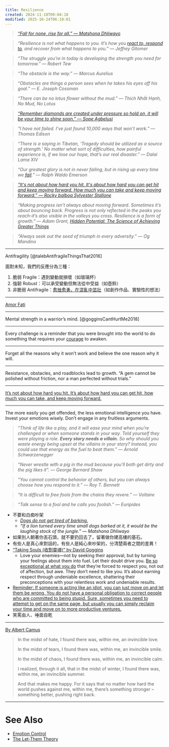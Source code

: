 ```yaml
---
title: Resilience
created: 2024-11-18T09:04:18
modified: 2025-10-24T06:10:01
---
```


> _[“Fall for none, rise for all.” — Matshona Dhliwayo](https://www.goodreads.com/quotes/9606859-fall-for-none-rise-for-all)_

> _“Resilience is not what happens to you. It’s how you [react to, respond to](choose-your-response.md), and recover from what happens to you.” — Jeffrey Gitomer_

> _“The struggle you’re in today is developing the strength you need for tomorrow.” — Robert Tew_

> _“The obstacle is the way.” — Marcus Aurelius_

> _“Obstacles are things a person sees when he takes his eyes off his goal.” — E. Joseph Cossman_

> _“There can be no lotus flower without the mud.” — Thích Nhất Hạnh, No Mud, No Lotus_

> _[“Remember diamonds are created under pressure so hold on, it will be your time to shine soon.” — Sope Agbelusi](https://www.goodreads.com/quotes/7900485-remember-diamonds-are-created-under-pressure-so-hold-on-it)_

> _“I have not failed. I’ve just found 10,000 ways that won’t work.” — Thomas Edison_

> _“There is a saying in Tibetan, ‘Tragedy should be utilized as a source of strength.’ No matter what sort of difficulties, how painful experience is, if we lose our hope, that’s our real disaster.” ― Dalai Lama XIV_

> _“Our greatest glory is not in never failing, but in rising up every time we [fail](Failing%20forward%20turns%20setbacks%20into%20stepping%20stones.md).” — Ralph Waldo Emerson_

> _[“It's not about how hard you hit. It's about how hard you can get hit and keep moving forward. How much you can take and keep moving forward.” — Rocky balboa Sylvester Stallone](https://youtu.be/tZUC-uAGLEA)_

> _“Making progress isn’t always about moving forward. Sometimes it’s about bouncing back. Progress is not only reflected in the peaks you reach-it’s also visible in the valleys you cross. Resilience is a form of growth.” ― Adam Grant, [Hidden Potential: The Science of Achieving Greater Things](https://www.goodreads.com/work/quotes/170223349)_

> _“Always seek out the seed of triumph in every adversity.” — Og Mandino_

---

Antifragility [@talebAntifragileThingsThat2016]

面對未知，我們的反應分為三種：

1. 脆弱 Fragile：遇到變動就損壞（如玻璃杯）
2. 強韌 Robust：可以承受變動但無法從中受益（如壺鈴）
3. 非脆弱 Antifragile：[愈挫愈勇，在混亂中茁壯](the-growth-mindset.md)（如創作作品、實驗性的想法）

---

[Amor Fati](amor-fati.md)

---

Mental strength in a warrior’s mind. [@gogginsCantHurtMe2018]

---

Every challenge is a reminder that you were brought into the world to do something that requires your [courage](Courage%20is%20knowing%20what%20not%20to%20fear.md) to awaken.

---

Forget all the reasons why it won’t work and believe the one reason why it will.

---

Resistance, obstacles, and roadblocks lead to growth. “A gem cannot be polished without friction, nor a man perfected without trials.”

---

[It’s not about how hard you hit. It’s about how hard you can get hit, how much you can take, and keep moving forward.](https://www.youtube.com/watch?v=tZUC-uAGLEA)

---

The more easily you get offended, the less emotional intelligence you have. Invest your emotions wisely. Don’t engage in any fruitless arguments.

> _“Think of life like a play, and it will ease your mind when you’re challenged or when someone stands in your way. Told yourself they were playing a role. **Every story needs a villain.** So why should you waste energy being upset at the villains in your story? Instead, you could use that energy as the fuel to beat them.” — Arnold Schwarzenegger_

> _“Never wrestle with a pig in the mud because you’ll both get dirty and the pig likes it”. — George Bernard Shaw_

> _“You cannot control the behavior of others, but you can always choose how you respond to it.” — Roy T. Bennett_

> _“It is difficult to free fools from the chains they revere.” — Voltaire_

> _“Talk sense to a fool and he calls you foolish.” — Euripides_

* 不要和白痴吵架
	* _[Dogs do not get tired of barking.](https://www.google.com/search?q=Dogs+do+not+get+tired+of+barking.)_
	* _“If a lion turned every time small dogs barked at it, it would be the laughing stock of the jungle.” — Matshona Dhliwayo_
* 如果別人朝著你丟石頭，就不要扔回去了，留著做你建高樓的基石。
* 有些人是真心來對話的，有些人是純心來吵架的，分清楚兩者之間的差異！
* [“Taking Souls (收割靈魂)” by David Goggins](https://www.google.com/search?q=taking+souls+david+goggings)
	* Love your enemies—not by seeking their approval, but by turning your feelings about them into fuel. Let their doubt drive you. [Be so exceptional at what you do](always-do-your-best-as-possible.md) that they’re forced to respect you, not out of affection, but awe. They don’t need to like you. It’s about earning respect through undeniable excellence, shattering their preconceptions with your relentless work and undeniable results.
* [Reminder: If someone is acting like an idiot, you can just move on and let them be wrong. You do not have a personal obligation to correct people who are committed to being stupid. Sure, sometimes you need to attempt to get on the same page, but usually you can simply reclaim your time and move on to more productive ventures.](https://jamesclear.com/3-2-1/april-24-2025)
* 笑罵由人、唾面自乾

---

[By Albert Camus](https://www.goodreads.com/quotes/1230206-my-dear-in-the-midst-of-hate-i-found-there)

> In the midst of hate, I found there was, within me, an invincible love.
>
> In the midst of tears, I found there was, within me, an invincible smile.
>
> In the midst of chaos, I found there was, within me, an invincible calm.
>
> I realized, through it all, that in the midst of winter, I found there was, within me, an invincible summer.
>
> And that makes me happy. For it says that no matter how hard the world pushes against me, within me, there’s something stronger – something better, pushing right back.

---

# See Also

* [Emotion Control](Emotion%20Control.md)
* [The Let-Them Theory](The%20Let-Them%20Theory.md)
